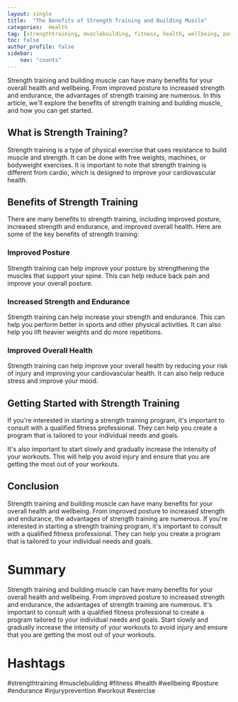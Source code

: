 ```yaml
---
layout: single
title:  "The Benefits of Strength Training and Building Muscle"
categories:  Health
tag: [strengthtraining, musclebuilding, fitness, health, wellbeing, posture, endurance, injuryprevention, workout, exercise, ]
toc: false
author_profile: false
sidebar:
    nav: "counts"
---
```

    
Strength training and building muscle can have many benefits for your overall health and wellbeing. From improved posture to increased strength and endurance, the advantages of strength training are numerous. In this article, we'll explore the benefits of strength training and building muscle, and how you can get started.

## What is Strength Training?

Strength training is a type of physical exercise that uses resistance to build muscle and strength. It can be done with free weights, machines, or bodyweight exercises. It is important to note that strength training is different from cardio, which is designed to improve your cardiovascular health.

## Benefits of Strength Training

There are many benefits to strength training, including improved posture, increased strength and endurance, and improved overall health. Here are some of the key benefits of strength training:

### Improved Posture

Strength training can help improve your posture by strengthening the muscles that support your spine. This can help reduce back pain and improve your overall posture.

### Increased Strength and Endurance

Strength training can help increase your strength and endurance. This can help you perform better in sports and other physical activities. It can also help you lift heavier weights and do more repetitions.

### Improved Overall Health

Strength training can help improve your overall health by reducing your risk of injury and improving your cardiovascular health. It can also help reduce stress and improve your mood.

## Getting Started with Strength Training

If you're interested in starting a strength training program, it's important to consult with a qualified fitness professional. They can help you create a program that is tailored to your individual needs and goals.

It's also important to start slowly and gradually increase the intensity of your workouts. This will help you avoid injury and ensure that you are getting the most out of your workouts.

## Conclusion

Strength training and building muscle can have many benefits for your overall health and wellbeing. From improved posture to increased strength and endurance, the advantages of strength training are numerous. If you're interested in starting a strength training program, it's important to consult with a qualified fitness professional. They can help you create a program that is tailored to your individual needs and goals.

# Summary
Strength training and building muscle can have many benefits for your overall health and wellbeing. From improved posture to increased strength and endurance, the advantages of strength training are numerous. It's important to consult with a qualified fitness professional to create a program tailored to your individual needs and goals. Start slowly and gradually increase the intensity of your workouts to avoid injury and ensure that you are getting the most out of your workouts. 

# Hashtags
#strengthtraining #musclebuilding #fitness #health #wellbeing #posture #endurance #injuryprevention #workout #exercise